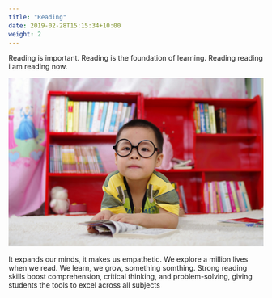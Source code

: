 ```yaml
---
title: "Reading"
date: 2019-02-28T15:15:34+10:00
weight: 2
---
```


Reading is important. Reading is the foundation of learning. Reading reading  i am reading now.

![Reading](/images/reading.jpg)

It expands our minds, it makes us empathetic. We explore a million lives when we read. We learn, we grow, something somthing. Strong reading skills boost comprehension, critical thinking, and problem-solving, giving students the tools to excel across all subjects


